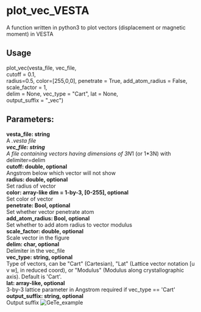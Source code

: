 # plot_vec_VESTA
A function written in python3 to plot vectors (displacement or magnetic moment) in VESTA

## Usage  
plot_vec(vesta_file, vec_file,  
		cutoff = 0.1,  
		radius=0.5, color=[255,0,0], penetrate = True, add_atom_radius = False,  
		scale_factor = 1,  
		delim = None, vec_type = "Cart", lat = None,  
		output_suffix = "_vec")  
    
## Parameters:
**vesta_file: string**  
  A *.vesta file   
**vec_file: string**   
  A file containing vectors having dimensions of 3N*1 (or 1*3N) with delimiter=delim  
**cutoff: double, optional**  
  Angstrom below which vector will not show  
**radius: double, optional**  
  Set radius of vector  
**color: array-like dim = 1-by-3, [0-255], optional**  
  Set color of vector  
**penetrate: Bool, optional**  
  Set whether vector penetrate atom  
**add_atom_radius: Bool, optional**  
  Set whether to add atom radius to vector modulus  
**scale_factor: double, optional**  
  Scale vector in the figure  
**delim: char, optional**  
  Delimiter in the vec_file  
**vec_type: string, optional**  
  Type of vectors, can be "Cart" (Cartesian), "Lat" (Lattice vector notation [u v w], in reduced coord), or "Modulus" (Modulus along crystallographic axis). Default is 'Cart'.    
**lat: array-like, optional**  
  3-by-3 lattice parameter in Angstrom required if vec_type == 'Cart'
**output_suffix: string, optional**  
  Output suffix
![GeTe_example](https://github.com/hzr-piggy/plot_vec_VESTA/example/GeTe_vec.png)

